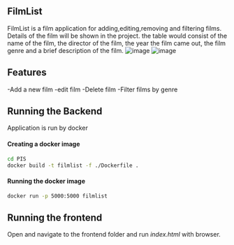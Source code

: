 ## FilmList
FilmList is a film application for adding,editing,removing and filtering films.
Details of the film will be shown in the project. the table would consist of the name of the film, the director of the film, the year the film came out, the film genre and a brief description of the film.
![image](https://github.com/AntonioMance/FilmList/assets/115353257/c4f45f26-4f50-4edf-a152-d385da13baee)
![image](https://github.com/AntonioMance/FilmList/assets/115353257/054a3f03-f39f-4bf1-84c8-8e0bce46a80c)
## Features
-Add a new film
-edit film
-Delete film
-Filter films by genre
## Running the Backend
Application is run by docker

#### Creating a docker image
```sh
cd PIS
docker build -t filmlist -f ./Dockerfile .
```

#### Running the docker image
```sh
docker run -p 5000:5000 filmlist
```

## Running the frontend
Open and navigate to the frontend folder and run *index.html* with browser.
